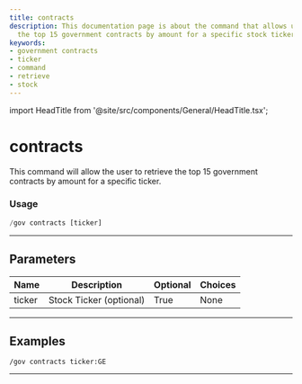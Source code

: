 ```yaml
---
title: contracts
description: This documentation page is about the command that allows users to retrieve
  the top 15 government contracts by amount for a specific stock ticker.
keywords:
- government contracts
- ticker
- command
- retrieve
- stock
---
```


import HeadTitle from '@site/src/components/General/HeadTitle.tsx';

<HeadTitle title="contracts - Government - Discord - Reference | OpenBB Bot Docs" />

# contracts

This command will allow the user to retrieve the top 15 government contracts by amount for a specific ticker.

### Usage

```python wordwrap
/gov contracts [ticker]
```

---

## Parameters

| Name | Description | Optional | Choices |
| ---- | ----------- | -------- | ------- |
| ticker | Stock Ticker (optional) | True | None |


---

## Examples

```
/gov contracts ticker:GE
```

---
